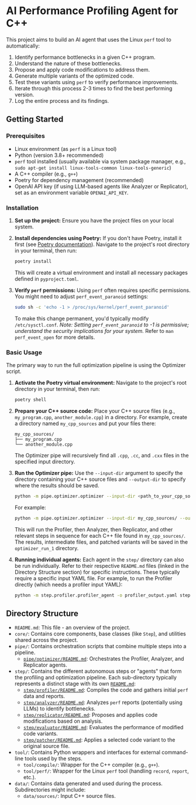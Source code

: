# AI Performance Profiling Agent for C++

This project aims to build an AI agent that uses the Linux `perf` tool to automatically:
1. Identify performance bottlenecks in a given C++ program.
2. Understand the nature of these bottlenecks.
3. Propose and apply code modifications to address them.
4. Generate multiple variants of the optimized code.
5. Test these variants using `perf` to verify performance improvements.
6. Iterate through this process 2-3 times to find the best performing version.
7. Log the entire process and its findings.

## Getting Started

### Prerequisites

- Linux environment (as `perf` is a Linux tool)
- Python (version 3.8+ recommended)
- `perf` tool installed (usually available via system package manager, e.g., `sudo apt-get install linux-tools-common linux-tools-generic`)
- A C++ compiler (e.g., `g++`)
- Poetry for dependency management (recommended)
- OpenAI API key (if using LLM-based agents like Analyzer or Replicator), set as an environment variable `OPENAI_API_KEY`.

### Installation

1.  **Set up the project:**
    Ensure you have the project files on your local system.

2.  **Install dependencies using Poetry:**
    If you don't have Poetry, install it first (see [Poetry documentation](https://python-poetry.org/docs/#installation)).
    Navigate to the project's root directory in your terminal, then run:
    ```bash
    poetry install
    ```
    This will create a virtual environment and install all necessary packages defined in `pyproject.toml`.

3.  **Verify `perf` permissions:**
    Using `perf` often requires specific permissions. You might need to adjust `perf_event_paranoid` settings:
    ```bash
    sudo sh -c 'echo -1 > /proc/sys/kernel/perf_event_paranoid'
    ```
    To make this change permanent, you'd typically modify `/etc/sysctl.conf`.
    *Note: Setting `perf_event_paranoid` to -1 is permissive; understand the security implications for your system.* Refer to `man perf_event_open` for more details.

### Basic Usage

The primary way to run the full optimization pipeline is using the Optimizer script.

1.  **Activate the Poetry virtual environment:**
    Navigate to the project's root directory in your terminal, then run:
    ```bash
    poetry shell
    ```

2.  **Prepare your C++ source code:**
    Place your C++ source files (e.g., `my_program.cpp`, `another_module.cpp`) in a directory. For example, create a directory named `my_cpp_sources` and put your files there:
    ```
    my_cpp_sources/
    ├── my_program.cpp
    └── another_module.cpp
    ```
    The Optimizer pipe will recursively find all `.cpp`, `.cc`, and `.cxx` files in the specified input directory.

3.  **Run the Optimizer pipe:**
    Use the `--input-dir` argument to specify the directory containing your C++ source files and `--output-dir` to specify where the results should be saved.
    ```bash
    python -m pipe.optimizer.optimizer --input-dir <path_to_your_cpp_source_directory> --output-dir <path_to_output_directory>
    ```
    For example:
    ```bash
    python -m pipe.optimizer.optimizer --input-dir my_cpp_sources/ --output-dir optimizer_run_1
    ```
    This will run the Profiler, then Analyzer, then Replicator, and other relevant steps in sequence for each C++ file found in `my_cpp_sources/`. The results, intermediate files, and patched variants will be saved in the `optimizer_run_1` directory.

4.  **Running individual agents:**
    Each agent in the `step/` directory can also be run individually. Refer to their respective `README.md` files (linked in the Directory Structure section) for specific instructions. These typically require a specific input YAML file.
    For example, to run the Profiler directly (which needs a profiler input YAML):
    ```bash
    python -m step.profiler.profiler_agent -o profiler_output.yaml step/profiler/examples/profiler_input.yaml
    ```

## Directory Structure

- `README.md`: This file - an overview of the project.
- `core/`: Contains core components, base classes (like `Step`), and utilities shared across the project.
- `pipe/`: Contains orchestration scripts that combine multiple steps into a pipeline.
  - [`pipe/optimizer/README.md`](pipe/optimizer/README.md): Orchestrates the Profiler, Analyzer, and Replicator agents.
- `step/`: Contains the different autonomous steps or "agents" that form the profiling and optimization pipeline. Each sub-directory typically represents a distinct stage with its own [`README.md`](step/README.md):
  - [`step/profiler/README.md`](step/profiler/README.md): Compiles the code and gathers initial `perf` data and reports.
  - [`step/analyzer/README.md`](step/analyzer/README.md): Analyzes `perf` reports (potentially using LLMs) to identify bottlenecks.
  - [`step/replicator/README.md`](step/replicator/README.md): Proposes and applies code modifications based on analysis.
  - [`step/evaluator/README.md`](step/evaluator/README.md): Evaluates the performance of modified code variants.
  - [`step/patcher/README.md`](step/patcher/README.md): Applies a selected code variant to the original source file.
- `tool/`: Contains Python wrappers and interfaces for external command-line tools used by the steps.
  - `tool/compile/`: Wrapper for the C++ compiler (e.g., `g++`).
  - `tool/perf/`: Wrapper for the Linux `perf` tool (handling `record`, `report`, etc.).
- `data/`: Contains data generated and used during the process. Subdirectories might include:
  - `data/sources/`: Input C++ source files.
